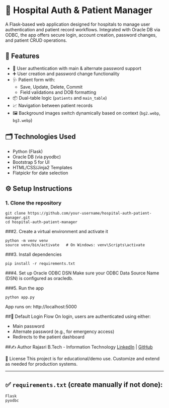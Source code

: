 # 🏥 Hospital Auth & Patient Manager

A Flask-based web application designed for hospitals to manage user authentication and patient record workflows. Integrated with Oracle DB via ODBC, the app offers secure login, account creation, password changes, and patient CRUD operations.


## 🚀 Features

- 🔐 User authentication with main & alternate password support
- ➕ User creation and password change functionality
- 🩺 Patient form with:
  - Save, Update, Delete, Commit
  - Field validations and DOB formatting
- 📦 Dual-table logic (`patients` and `main_table`)
- 📈 Navigation between patient records
- 🖼️ Background images switch dynamically based on context (`bg2.webp`, `bg3.webp`)

## 🗂️ Technologies Used

- Python (Flask)
- Oracle DB (via pyodbc)
- Bootstrap 5 for UI
- HTML/CSS/Jinja2 Templates
- Flatpickr for date selection

## ⚙️ Setup Instructions

### 1. Clone the repository
```
git clone https://github.com/your-username/hospital-auth-patient-manager.git
cd hospital-auth-patient-manager
```
###2. Create a virtual environment and activate it
```
python -m venv venv
source venv/bin/activate   # On Windows: venv\Scripts\activate
```
###3. Install dependencies
```
pip install -r requirements.txt
```

###4. Set up Oracle ODBC DSN
Make sure your ODBC Data Source Name (DSN) is configured as oracledb.


###5. Run the app
```
python app.py
```
App runs on: http://localhost:5000

##🔐 Default Login Flow
On login, users are authenticated using either:

- Main password
- Alternate password (e.g., for emergency access)
- Redirects to the patient dashboard

##✍️ Author
Rajasri
B.Tech - Information Technology
[LinkedIn](https://www.linkedin.com/in/rajasri-sampath-kumar-892046296/) | [GitHub](https://github.com/Rajasri-1406)


📜 License
This project is for educational/demo use. Customize and extend as needed for production systems.

---

## ✅ `requirements.txt` (create manually if not done):
```
Flask
pyodbc
```
